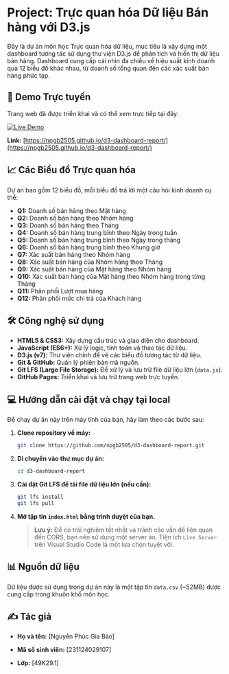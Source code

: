 # Project: Trực quan hóa Dữ liệu Bán hàng với D3.js

Đây là dự án môn học Trực quan hóa dữ liệu, mục tiêu là xây dựng một dashboard tương tác sử dụng thư viện D3.js để phân tích và hiển thị dữ liệu bán hàng. Dashboard cung cấp cái nhìn đa chiều về hiệu suất kinh doanh qua 12 biểu đồ khác nhau, từ doanh số tổng quan đến các xác suất bán hàng phức tạp.

## 🚀 Demo Trực tuyến

Trang web đã được triển khai và có thể xem trực tiếp tại đây:

[![Live Demo](https://img.shields.io/badge/Live%20Demo-Xem%20Tr%E1%BB%B1c%20T%E1%BA%BFp-brightgreen)](https://npgb2505.github.io/d3-dashboard-report/)

**Link:** [https://npgb2505.github.io/d3-dashboard-report/](https://npgb2505.github.io/d3-dashboard-report/)

## 📈 Các Biểu đồ Trực quan hóa

Dự án bao gồm 12 biểu đồ, mỗi biểu đồ trả lời một câu hỏi kinh doanh cụ thể:

- **Q1:** Doanh số bán hàng theo Mặt hàng
- **Q2:** Doanh số bán hàng theo Nhóm hàng
- **Q3:** Doanh số bán hàng theo Tháng
- **Q4:** Doanh số bán hàng trung bình theo Ngày trong tuần
- **Q5:** Doanh số bán hàng trung bình theo Ngày trong tháng
- **Q6:** Doanh số bán hàng trung bình theo Khung giờ
- **Q7:** Xác suất bán hàng theo Nhóm hàng
- **Q8:** Xác suất bán hàng của Nhóm hàng theo Tháng
- **Q9:** Xác suất bán hàng của Mặt hàng theo Nhóm hàng
- **Q10:** Xác suất bán hàng của Mặt hàng theo Nhóm hàng trong từng Tháng
- **Q11:** Phân phối Lượt mua hàng
- **Q12:** Phân phối mức chi trả của Khách hàng

## 🛠️ Công nghệ sử dụng

- **HTML5 & CSS3:** Xây dựng cấu trúc và giao diện cho dashboard.
- **JavaScript (ES6+):** Xử lý logic, tính toán và thao tác dữ liệu.
- **D3.js (v7):** Thư viện chính để vẽ các biểu đồ tương tác từ dữ liệu.
- **Git & GitHub:** Quản lý phiên bản mã nguồn.
- **Git LFS (Large File Storage):** Để xử lý và lưu trữ file dữ liệu lớn (`data.js`).
- **GitHub Pages:** Triển khai và lưu trữ trang web trực tuyến.

## 💻 Hướng dẫn cài đặt và chạy tại local

Để chạy dự án này trên máy tính của bạn, hãy làm theo các bước sau:

1.  **Clone repository về máy:**
    ```bash
    git clone https://github.com/npgb2505/d3-dashboard-report.git
    ```

2.  **Di chuyển vào thư mục dự án:**
    ```bash
    cd d3-dashboard-report
    ```
    
3.  **Cài đặt Git LFS để tải file dữ liệu lớn (nếu cần):**
    ```bash
    git lfs install
    git lfs pull
    ```

4.  **Mở tập tin `index.html` bằng trình duyệt của bạn.**
    > **Lưu ý:** Để có trải nghiệm tốt nhất và tránh các vấn đề liên quan đến CORS, bạn nên sử dụng một server ảo. Tiện ích `Live Server` trên Visual Studio Code là một lựa chọn tuyệt vời.

## 📊 Nguồn dữ liệu

Dữ liệu được sử dụng trong dự án này là một tập tin `data.csv` (~52MB) được cung cấp trong khuôn khổ môn học.

## ✍️ Tác giả

- **Họ và tên:** [Nguyễn Phúc Gia Bảo]
- **Mã số sinh viên:** [231124029107]

- **Lớp:** [49K29.1]
